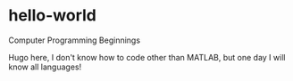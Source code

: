 # hello-world
Computer Programming Beginnings

Hugo here, I don't know how to code other than MATLAB, but one day I will know all languages!
